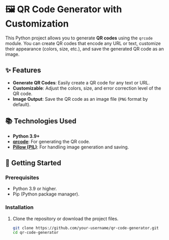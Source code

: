 # 🖼️ QR Code Generator with Customization

This Python project allows you to generate **QR codes** using the `qrcode` module. You can create QR codes that encode any URL or text, customize their appearance (colors, size, etc.), and save the generated QR code as an image.

## ✨ Features

- **Generate QR Codes**: Easily create a QR code for any text or URL.
- **Customizable**: Adjust the colors, size, and error correction level of the QR code.
- **Image Output**: Save the QR code as an image file (`PNG` format by default).

## 📚 Technologies Used

- **Python 3.9+**
- **[qrcode](https://pypi.org/project/qrcode/)**: For generating the QR code.
- **[Pillow (PIL)](https://pypi.org/project/Pillow/)**: For handling image generation and saving.

## 🚀 Getting Started

### Prerequisites

- Python 3.9 or higher.
- Pip (Python package manager).

### Installation

1. Clone the repository or download the project files.

   ```bash
   git clone https://github.com/your-username/qr-code-generator.git
   cd qr-code-generator
